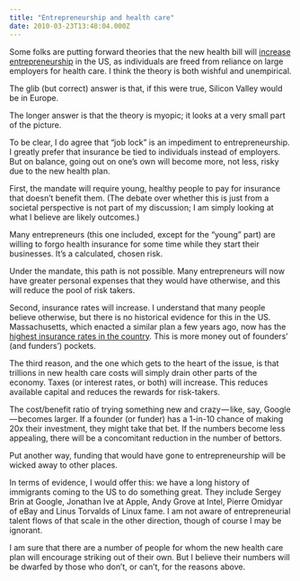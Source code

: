 ```yaml
---
title: "Entrepreneurship and health care"
date: 2010-03-23T13:48:04.000Z
---
```


Some folks are putting forward theories that the new health bill will [increase entrepreneurship](http://www.washingtonmonthly.com/features/2009/0905.gruber.html) in the US, as individuals are freed from reliance on large employers for health care. I think the theory is both wishful and unempirical.

The glib (but correct) answer is that, if this were true, Silicon Valley would be in Europe.

The longer answer is that the theory is myopic; it looks at a very small part of the picture.

To be clear, I do agree that “job lock” is an impediment to entrepreneurship. I greatly prefer that insurance be tied to individuals instead of employers. But on balance, going out on one’s own will become more, not less, risky due to the new health plan.

First, the mandate will require young, healthy people to pay for insurance that doesn’t benefit them. (The debate over whether this is just from a societal perspective is not part of my discussion; I am simply looking at what I believe are likely outcomes.)

Many entrepreneurs (this one included, except for the “young” part) are willing to forgo health insurance for some time while they start their businesses. It’s a calculated, chosen risk.

Under the mandate, this path is not possible. Many entrepreneurs will now have greater personal expenses that they would have otherwise, and this will reduce the pool of risk takers.

Second, insurance rates will increase. I understand that many people believe otherwise, but there is no historical evidence for this in the US. Massachusetts, which enacted a similar plan a few years ago, now has the [highest insurance rates in the country](http://www.boston.com/news/health/articles/2009/08/22/bay_state_health_insurance_premiums_highest_in_country/). This is more money out of founders’ (and funders’) pockets.

The third reason, and the one which gets to the heart of the issue, is that trillions in new health care costs will simply drain other parts of the economy. Taxes (or interest rates, or both) will increase. This reduces available capital and reduces the rewards for risk-takers.

The cost/benefit ratio of trying something new and crazy — like, say, Google — becomes larger. If a founder (or funder) has a 1-in-10 chance of making 20x their investment, they might take that bet. If the numbers become less appealing, there will be a concomitant reduction in the number of bettors.

Put another way, funding that would have gone to entrepreneurship will be wicked away to other places.

In terms of evidence, I would offer this: we have a long history of immigrants coming to the US to do something great. They include Sergey Brin at Google, Jonathan Ive at Apple, Andy Grove at Intel, Pierre Omidyar of eBay and Linus Torvalds of Linux fame. I am not aware of entrepreneurial talent flows of that scale in the other direction, though of course I may be ignorant.

I am sure that there are a number of people for whom the new health care plan will encourage striking out of their own. But I believe their numbers will be dwarfed by those who don’t, or can’t, for the reasons above.
